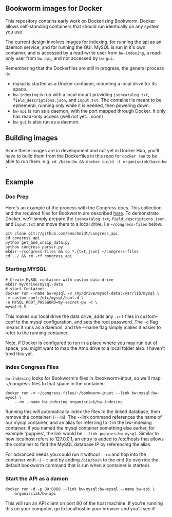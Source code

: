 Bookworm images for Docker
----------------------------

This repository contains early work on Dockerizing Bookworm. Docker allows
self-standing containers that should run identically on any system you use.

The current design involves images for indexing, for running the api as an
daemon service, and for running the GUI. MySQL is run in it's own container,
and is accessed by a read-write user from `bw-indexing`, a read-only user from
`bw-api`, and not accessed by `bw-gui`.

Remembering that the Dockerfiles are still in progress, the general process
is:

- mysql is started as a Docker container, mounting a local drive for its
  space.
- `bw-indexing` is run with a local mount providing `jsoncatalog.txt`,
  `field_descriptions.json`, and `input.txt`. The container is meant to be
ephemeral, running only while it is needed, then powering down.
- `bw-api` is run as a daemon, with the port mapped through Docker. It only
  has read-only access (well not yet... soon)
- `bw-gui` is also run as a daemon.

## Building images

Since these images are in development and not yet in Docker Hub, you'll have
to build them from the Dockerfiles in this repo for `docker run` to be able to
run them. e.g. `cd /base-bw && docker build -t organisciak/base-bw .`

## Example

### Doc Prep

Here's an example of the process with the Congress docs. This collection and
the required files for Bookworm are described
[here](https://github.com/Bookworm-project/BookwormDB/blob/master/README.md#walkthrough).
To demonstrate Docker, we'll simply prepare the `jsoncatalog.txt`,
`field_descriptions.json`, and `input.txt` and move them to a local drive,
i.e `~/congress-files` below.

    git clone git://github.com/bmschmidt/congress_api
    cd congress_api
    python get_and_unzip_data.py
    python congress_parser.py
    mkdir ~/congress-files && cp *.{txt,json} ~/congress-files
    cd ../ && rm -rf congress_api

### Starting MYSQL

    # Create MySQL container with custom data drive
    mkdir my/drive/mysql-data
    # start Container
    docker run --name bw-mysql -v /my/drive/mysql-data:/var/lib/mysql \
	-v custom-conf:/etc/mysql/conf.d \
	-e MYSQL_ROOT_PASSWORD=my-secret-pw -d \
	mysql:5.5

This makes our local drive the data drive, adds any `.cnf` files in
custom-conf to the mysql configuration, and sets the root password. The `-d`
flag means it runs as a daemon, and the --name flag simply makes it easier to
refer to the running container.

Note, if Docker is configured to run in a place where you may run out of
space, you might want to map the /tmp drive to a local folder also. I haven't
tried this yet.

### Index Congress Files

`bw-indexing` looks for Bookworm's files in /bookworm-input, so we'll map
~/congress-files to that space in the container.

    docker run -v ~/congress-files/:/bookworm-input --link bw-mysql:bw-mysql \
        --rm --name bw-indexing organisciak/bw-indexing

Running this will automatically index the files to the linked database, then
remove the containeri (`--rm`). The --link command references the name of our mysql
container, and an alias for referring to it in the bw-indexing container. If
you named the mysql container something else earlier, for example 'puppies',
the link would be `--link puppies:bw-mysql`. Similar to how localhost refers to 127.0.0.1, an entry is added to /etc/hosts that
allows the container to find the MySQL database IP by referencing the alias.

For advanced needs you could run it without `--rm` and hop into the container
with `-i -t` and by adding `/bin/bash` to the end (to override the default
bookworm command that is run when a container is started).

### Start the API as a damon

    docker run -d -p 80:8080 --link bw-mysql:bw-mysql --name bw-api \
        organisciak/bw-api

This will run an API client on port 80 of the host machine. If you're running
this on your computer, go to localhost in your browser and you'll see it!
